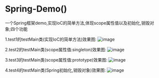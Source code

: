 # Spring-Demo()
一个Spring框架demo,实现IoC的简单方法,体现scope属性值以及初始化,销毁对象;四个功能

1.test1的testMain类(实现IoC的简单方法)效果图:
![image](https://github.com/MaoZiYang/Spring-Demo/tree/master/src/image/test1.png)  

2.test2的testMain类(scope属性值:singleton)效果图:
![image](https://github.com/MaoZiYang/Spring-Demo/tree/master/src/image/test2.png)  

3.test3的testMain类(scope属性值:prototype)效果图:
![image](https://github.com/MaoZiYang/Spring-Demo/tree/master/src/image/test3.png)  

4.test4的testMain类(Spring初始化,销毁对象)效果图:
![image](https://github.com/MaoZiYang/Spring-Demo/tree/master/src/image/test4.png)  
